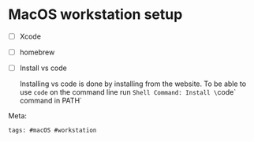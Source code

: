 # MacOS workstation setup

- [ ] Xcode
- [ ] homebrew
- [ ] Install vs code

  Installing vs code is done by installing from the website.  To be able
  to use `code` on the command line run `Shell Command: Install \`code\` command in PATH`

Meta:

    tags: #macOS #workstation
